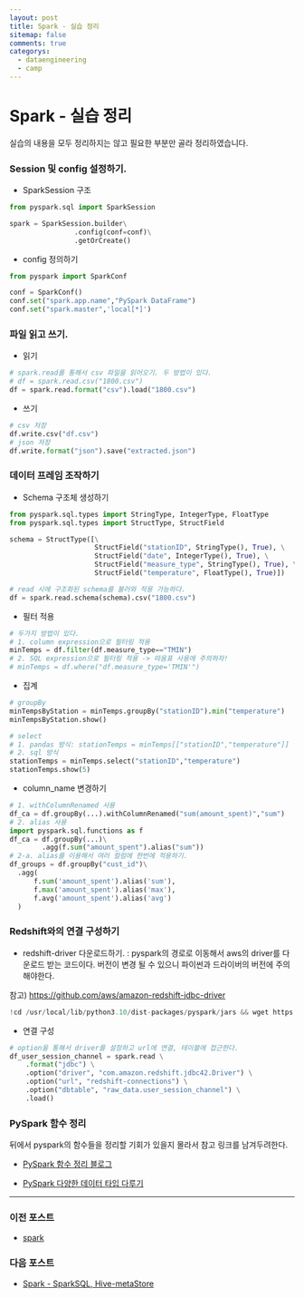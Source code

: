 ```yaml
---
layout: post
title: Spark - 실습 정리
sitemap: false
comments: true
categorys:
  - dataengineering
  - camp
---
```


# Spark - 실습 정리
실습의 내용을 모두 정리하지는 않고 필요한 부분만 골라 정리하였습니다.

### Session 및 config 설정하기.

- SparkSession 구조

```python
from pyspark.sql import SparkSession

spark = SparkSession.builder\
				.config(conf=conf)\
				.getOrCreate()
```

- config 정의하기

```python
from pyspark import SparkConf

conf = SparkConf()
conf.set("spark.app.name","PySpark DataFrame")
conf.set("spark.master",'local[*]')
```

### 파일 읽고 쓰기.

- 읽기

```python
# spark.read를 통해서 csv 파일을 읽어오기. 두 방법이 있다.
# df = spark.read.csv("1800.csv")
df = spark.read.format("csv").load("1800.csv")
```

- 쓰기

```python
# csv 저장
df.write.csv("df.csv")
# json 저장
df.write.format("json").save("extracted.json")
```

### 데이터 프레임 조작하기

- Schema 구조체 생성하기

```python
from pyspark.sql.types import StringType, IntegerType, FloatType
from pyspark.sql.types import StructType, StructField

schema = StructType([\
                     StructField("stationID", StringType(), True), \
                     StructField("date", IntegerType(), True), \
                     StructField("measure_type", StringType(), True), \
                     StructField("temperature", FloatType(), True)])

# read 시에 구조화된 schema를 불러와 적용 가능하다.
df = spark.read.schema(schema).csv("1800.csv")
```

- 필터 적용

```python
# 두가지 방법이 있다. 
# 1. column expression으로 필터링 적용
minTemps = df.filter(df.measure_type=="TMIN")
# 2. SQL expression으로 필터링 적용 -> 따옴표 사용에 주의하자!
# minTemps = df.where("df.measure_type='TMIN'")
```

- 집계

```python
# groupBy
minTempsByStation = minTemps.groupBy("stationID").min("temperature")
minTempsByStation.show()

# select
# 1. pandas 방식: stationTemps = minTemps[["stationID","temperature"]]
# 2. sql 방식
stationTemps = minTemps.select("stationID","temperature")
stationTemps.show(5)
```

- column_name 변경하기

```python
# 1. withColumnRenamed 사용
df_ca = df.groupBy(...).withColumnRenamed("sum(amount_spent)","sum")
# 2. alias 사용
import pyspark.sql.functions as f
df_ca = df.groupBy(...)\
        .agg(f.sum("amount_spent").alias("sum"))
# 2-a. alias를 이용해서 여러 컬럼에 한번에 적용하기.
df_groups = df.groupBy("cust_id")\
  .agg(
      f.sum('amount_spent').alias('sum'),
      f.max('amount_spent').alias('max'),
      f.avg('amount_spent').alias('avg')
  )
```

### Redshift와의 연결 구성하기

- redshift-driver 다운로드하기.
: pyspark의 경로로 이동해서 aws의 driver를 다운로드 받는 코드이다. 버전이 변경 될 수 있으니 파이썬과 드라이버의 버전에 주의해야한다.

참고) https://github.com/aws/amazon-redshift-jdbc-driver

```python
!cd /usr/local/lib/python3.10/dist-packages/pyspark/jars && wget https://redshift-downloads.s3.amazonaws.com/drivers/jdbc/2.1.0.24/redshift-jdbc42-2.1.0.24.jar
```

- 연결 구성

```python
# option을 통해서 driver를 설정하고 url에 연결, 테이블에 접근한다.
df_user_session_channel = spark.read \
    .format("jdbc") \
    .option("driver", "com.amazon.redshift.jdbc42.Driver") \
    .option("url", "redshift-connections") \
    .option("dbtable", "raw_data.user_session_channel") \
    .load()
```

### PySpark 함수 정리
뒤에서 pyspark의 함수들을 정리할 기회가 있을지 몰라서 참고 링크를 남겨두려한다.
- [PySpark 함수 정리 블로그](https://assaeunji.github.io/python/2022-03-26-pyspark/)

- [PySpark 다양한 데이터 타입 다루기](https://wook-lab.tistory.com/19)

---
### 이전 포스트
- [spark](https://poriz.github.io/dataengineering/camp/2024-01-17-dataengineering-camp-Spark_2/)

### 다음 포스트
- [Spark - SparkSQL, Hive-metaStore](https://poriz.github.io/dataengineering/camp/2024-01-18-dataengineering-camp-Spark_4/)


